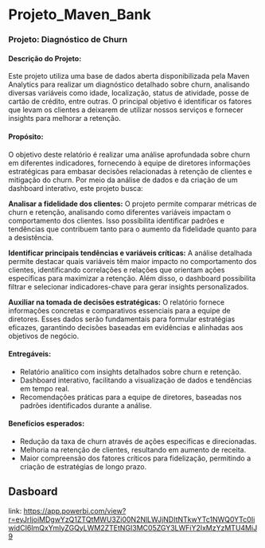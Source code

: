 # Projeto_Maven_Bank
### Projeto: Diagnóstico de Churn
#### Descrição do Projeto:

Este projeto utiliza uma base de dados aberta disponibilizada pela Maven Analytics para realizar um diagnóstico detalhado sobre churn, analisando diversas variáveis como idade, localização, status de atividade, posse de cartão de crédito, entre outras. O principal objetivo é identificar os fatores que levam os clientes a deixarem de utilizar nossos serviços e fornecer insights para melhorar a retenção.

#### Propósito:
O objetivo deste relatório é realizar uma análise aprofundada sobre churn em diferentes indicadores, fornecendo à equipe de diretores informações estratégicas para embasar decisões relacionadas à retenção de clientes e mitigação do churn. Por meio da análise de dados e da criação de um dashboard interativo, este projeto busca:

**Analisar a fidelidade dos clientes:** O projeto permite comparar métricas de churn e retenção, analisando como diferentes variáveis impactam o comportamento dos clientes. Isso possibilita identificar padrões e tendências que contribuem tanto para o aumento da fidelidade quanto para a desistência.

**Identificar principais tendências e variáveis críticas:** A análise detalhada permite destacar quais variáveis têm maior impacto no comportamento dos clientes, identificando correlações e relações que orientam ações específicas para maximizar a retenção. Além disso, o dashboard possibilita filtrar e selecionar indicadores-chave para gerar insights personalizados.

**Auxiliar na tomada de decisões estratégicas:** O relatório fornece informações concretas e comparativos essenciais para a equipe de diretores. Esses dados serão fundamentais para formular estratégias eficazes, garantindo decisões baseadas em evidências e alinhadas aos objetivos de negócio.

#### Entregáveis:
- Relatório analítico com insights detalhados sobre churn e retenção.
- Dashboard interativo, facilitando a visualização de dados e tendências em tempo real.
- Recomendações práticas para a equipe de diretores, baseadas nos padrões identificados durante a análise.

#### Benefícios esperados:
- Redução da taxa de churn através de ações específicas e direcionadas.
- Melhoria na retenção de clientes, resultando em aumento de receita.
- Maior compreensão dos fatores críticos para fidelização, permitindo a criação de estratégias de longo prazo.

## Dasboard

link: https://app.powerbi.com/view?r=eyJrIjoiMDgwYzQ1ZTQtMWU3Zi00N2NlLWJjNDItNTkwYTc1NWQ0YTc0IiwidCI6ImQxYmIyZGQyLWM2ZTEtNGI3MC05ZGY3LWFiY2IxMzYzMTU4MiJ9

